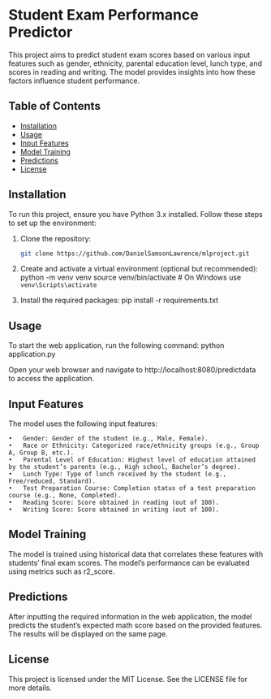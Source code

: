 # Student Exam Performance Predictor

This project aims to predict student exam scores based on various input features such as gender, ethnicity, parental education level, lunch type, and scores in reading and writing. The model provides insights into how these factors influence student performance.

## Table of Contents

- [Installation](#installation)
- [Usage](#usage)
- [Input Features](#input-features)
- [Model Training](#model-training)
- [Predictions](#predictions)
- [License](#license)

## Installation

To run this project, ensure you have Python 3.x installed. Follow these steps to set up the environment:

1. Clone the repository:
   ```bash
   git clone https://github.com/DanielSamsonLawrence/mlproject.git
2. Create and activate a virtual environment (optional but recommended):
   python -m venv venv
   source venv/bin/activate  # On Windows use `venv\Scripts\activate` 

3. Install the required packages:
   pip install -r requirements.txt

 ##  Usage
 
 To start the web application, run the following command:
 python application.py

 Open your web browser and navigate to http://localhost:8080/predictdata to access the application.

 ## Input Features

 The model uses the following input features:

	•	Gender: Gender of the student (e.g., Male, Female).
	•	Race or Ethnicity: Categorized race/ethnicity groups (e.g., Group A, Group B, etc.).
	•	Parental Level of Education: Highest level of education attained by the student’s parents (e.g., High school, Bachelor’s degree).
	•	Lunch Type: Type of lunch received by the student (e.g., Free/reduced, Standard).
	•	Test Preparation Course: Completion status of a test preparation course (e.g., None, Completed).
	•	Reading Score: Score obtained in reading (out of 100).
	•	Writing Score: Score obtained in writing (out of 100).

## Model Training

The model is trained using historical data that correlates these features with students’ final exam scores. The model’s performance can be evaluated using metrics such as r2_score. 


## Predictions

After inputting the required information in the web application, the model predicts the student’s expected math score based on the provided features. The results will be displayed on the same page.


## License

This project is licensed under the MIT License. See the LICENSE file for more details.
